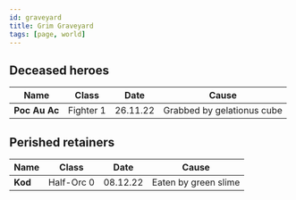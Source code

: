```yaml
---
id: graveyard
title: Grim Graveyard
tags: [page, world]
---
```


## Deceased heroes

| Name | Class  | Date | Cause |
| --- | --- | --- | --- |
| **Poc Au Ac** | Fighter 1 | 26.11.22 | Grabbed by gelationus cube |

## Perished retainers

| Name | Class | Date | Cause |
| --- | --- | --- | --- |
| **Kod** | Half-Orc 0 | 08.12.22 | Eaten by green slime |
